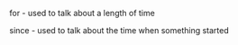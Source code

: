 for - used to talk about a length of time

since  - used to talk about the time when something started
